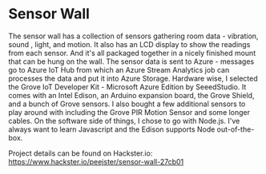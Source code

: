 # Sensor Wall

The sensor wall has a collection of sensors gathering room data - vibration, sound , light, and motion. It also has an LCD display to show the readings from each sensor. And it's all packaged together in a nicely finished mount that can be hung on the wall. The sensor data is sent to Azure - messages go to Azure IoT Hub from which an Azure Stream Analytics job can processes the data and put it into Azure Storage. Hardware wise, I selected the Grove IoT Developer Kit - Microsoft Azure Edition by SeeedStudio. It comes with an Intel Edison, an Arduino expansion board, the Grove Shield, and a bunch of Grove sensors. I also bought a few additional sensors to play around with including the Grove PIR Motion Sensor and some longer cables. On the software side of things, I chose to go with Node.js. I've always want to learn Javascript and the Edison supports Node out-of-the-box.

Project details can be found on Hackster.io: https://www.hackster.io/peejster/sensor-wall-27cb01
